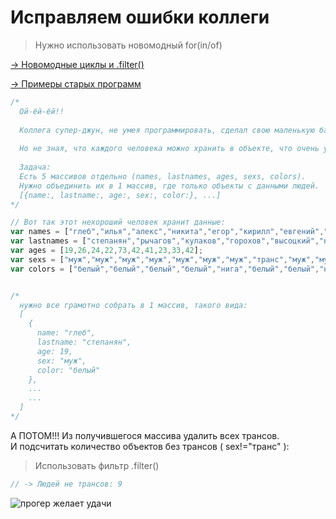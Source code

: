 # Исправляем ошибки коллеги

> Нужно использовать новомодный for(in/of)  

[-> Новомодные циклы и .filter()](https://github.com/powerdot/cheats/blob/master/cool_for.md)

[-> Примеры старых программ](https://github.com/powerdot/cheats/blob/master/README.md#%D0%B3%D0%BE%D1%82%D0%BE%D0%B2%D1%8B%D0%B5-%D0%BF%D1%80%D0%BE%D0%B3%D1%80%D0%B0%D0%BC%D0%BC%D0%BA%D0%B8)

```js
/*
  Ой-ёй-ёй!!
  
  Коллега супер-джун, не умея программировать, сделал свою маленькую базу людей.
  
  Но не зная, что каждого человека можно хранить в объекте, что очень удобно, он начал хранить всё отдельно в массивах.
  
  Задача:
  Есть 5 массивов отдельно (names, lastnames, ages, sexs, colors).
  Нужно объединить их в 1 массив, где только объекты с данными людей.
  [{name:, lastname:, age:, sex:, color:}, ...]
*/

// Вот так этот нехороший человек хранит данные:
var names = ["глеб","илья","алекс","никита","егор","кирилл","евгений","тимати","олег","юрий"];
var lastnames = ["степанян","рычагов","кулаков","горохов","высоцкий","незнаев","касперский","","тиньков","дудь"];
var ages = [19,26,24,22,73,42,41,23,33,42];
var sexs = ["муж","муж","муж","муж","муж","муж","муж","транс","муж","муж"];
var colors = ["белый","белый","белый","белый","нига","белый","белый","нига","белый","белый"];


/* 
  нужно все грамотно собрать в 1 массив, такого вида:
  [
    {
      name: "глеб",
      lastname: "степанян",
      age: 19,
      sex: "муж",
      color: "белый"
    },
    ...
    ...
  ]
*/

```

А ПОТОМ!!!
Из получившегося массива удалить всех трансов.  
И подсчитать количество объектов без трансов ( sex!="транс" ):

> Использовать фильтр .filter()

```js
// -> Людей не трансов: 9
```

![прогер желает удачи](https://www.tupa-germania.ru/upload/docs/image1/750_450_x_center/145_image1.jpg)
